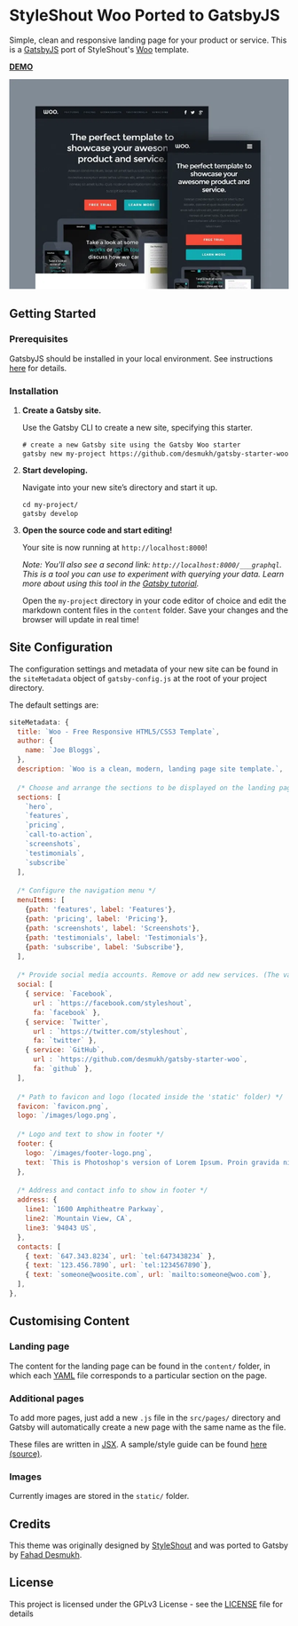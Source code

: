 # StyleShout Woo Ported to GatsbyJS

Simple, clean and responsive landing page for your product or service. This is a [GatsbyJS](https://www.gatsbyjs.org/) port of StyleShout's [Woo](https://www.styleshout.com/free-templates/woo/) template.

[**DEMO**](https://gatsby-starter-woo.netlify.app/)

![Screenshot](screenshot.jpg)

## Getting Started

### Prerequisites

GatsbyJS should be installed in your local environment. See instructions [here](https://www.gatsbyjs.org/docs/preparing-your-environment/) for details.

### Installation

1.  **Create a Gatsby site.**

    Use the Gatsby CLI to create a new site, specifying this starter.

    ```shell
    # create a new Gatsby site using the Gatsby Woo starter
    gatsby new my-project https://github.com/desmukh/gatsby-starter-woo
    ```

1.  **Start developing.**

    Navigate into your new site’s directory and start it up.

    ```shell
    cd my-project/
    gatsby develop
    ```

1.  **Open the source code and start editing!**

    Your site is now running at `http://localhost:8000`!

    _Note: You'll also see a second link: _`http://localhost:8000/___graphql`_. This is a tool you can use to experiment with querying your data. Learn more about using this tool in the [Gatsby tutorial](https://www.gatsbyjs.org/tutorial/part-five/#introducing-graphiql)._

    Open the `my-project` directory in your code editor of choice and edit the markdown content files in the `content` folder. Save your changes and the browser will update in real time!

## Site Configuration

The configuration settings and metadata of your new site can be found in the `siteMetadata` object of `gatsby-config.js` at the root of your project directory.

The default settings are:

```js
siteMetadata: {
  title: `Woo - Free Responsive HTML5/CSS3 Template`,
  author: {
    name: `Joe Bloggs`,
  },
  description: `Woo is a clean, modern, landing page site template.`,

  /* Choose and arrange the sections to be displayed on the landing page */
  sections: [
    `hero`,
    `features`,
    `pricing`,
    `call-to-action`,
    `screenshots`,
    `testimonials`,
    `subscribe`
  ],

  /* Configure the navigation menu */
  menuItems: [
    {path: 'features', label: 'Features'},
    {path: 'pricing', label: 'Pricing'},
    {path: 'screenshots', label: 'Screenshots'},
    {path: 'testimonials', label: 'Testimonials'},
    {path: 'subscribe', label: 'Subscribe'},
  ],

  /* Provide social media accounts. Remove or add new services. (The value 'fa' is the name of FontAwesome icon to display. Choose from here: https://fontawesome.com/cheatsheet/free/brands ) */
  social: [
    { service: `Facebook`,
      url : `https://facebook.com/styleshout`,
      fa: `facebook` },
    { service: `Twitter`,
      url : `https://twitter.com/styleshout`,
      fa: `twitter` },
    { service: `GitHub`,
      url : `https://github.com/desmukh/gatsby-starter-woo`,
      fa: `github` },
  ],

  /* Path to favicon and logo (located inside the 'static' folder) */
  favicon: `favicon.png`,
  logo: `/images/logo.png`,

  /* Logo and text to show in footer */
  footer: {
    logo: `/images/footer-logo.png`,
    text: `This is Photoshop's version of Lorem Ipsum. Proin gravida nibh vel velit auctor aliquet. Aenean sollicitudin, lorem quis bibendum auctor, nisi elit consequat ipsum, nec sagittis sem nibh id elit. Duis sed odio sit amet nibh vulputate cursus a sit amet mauris.`,
  },

  /* Address and contact info to show in footer */
  address: {
    line1: `1600 Amphitheatre Parkway`,
    line2: `Mountain View, CA`,
    line3: `94043 US`,
  },
  contacts: [
    { text: `647.343.8234`, url: `tel:6473438234` },
    { text: `123.456.7890`, url: `tel:1234567890`},
    { text: `someone@woosite.com`, url: `mailto:someone@woo.com`},
  ],
},
```

## Customising Content

### Landing page

The content for the landing page can be found in the `content/` folder, in which each [YAML](https://cheat.readthedocs.io/en/latest/yaml.html) file corresponds to a particular section on the page.

### Additional pages

To add more pages, just add a new `.js` file in the `src/pages/` directory and Gatsby will automatically create a new page with the same name as the file.

These files are written in [JSX](https://www.gatsbyjs.org/docs/glossary/jsx/). A sample/style guide can be found [here](https://gatsby-starter-woo.netlify.app/demo/) [(source)](https://github.com/desmukh/gatsby-starter-woo/blob/master/src/pages/demo.js).

### Images

Currently images are stored in the `static/` folder.

## Credits

This theme was originally designed by [StyleShout](https://www.styleshout.com/free-templates/woo/) and was ported to Gatsby by [Fahad Desmukh](https://github.com/desmukh/).

## License

This project is licensed under the GPLv3 License - see the [LICENSE](LICENSE) file for details
